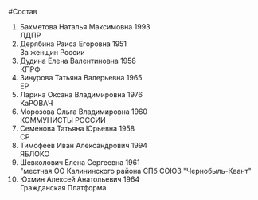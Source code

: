#Состав
1. Бахметова Наталья Максимовна 1993   
    ЛДПР
2. Дерябина Раиса Егоровна 1951   
    За женщин России
3. Дудина Елена Валентиновна 1958   
    КПРФ
4. Зинурова Татьяна Валерьевна 1965   
    ЕР
5. Ларина Оксана Владимировна 1976   
    КаРОВАЧ
6. Морозова Ольга Владимировна 1960   
    КОММУНИСТЫ РОССИИ
7. Семенова Татьяна Юрьевна 1958   
    СР
8. Тимофеев Иван Александрович 1994   
    ЯБЛОКО
9. Шевколович Елена Сергеевна 1961   
    "местная ОО Калининского района СПб СОЮЗ "Чернобыль-Квант"
10. Юхмин Алексей Анатольевич 1964   
    Гражданская Платформа
